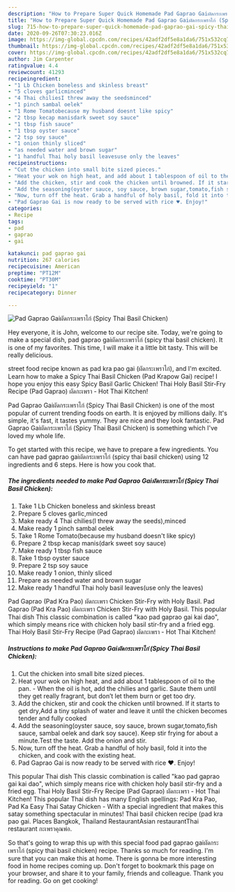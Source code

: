 ```yaml
---
description: "How to Prepare Super Quick Homemade Pad Gaprao Gaiผัดกระเพราไก่ (Spicy Thai Basil Chicken)"
title: "How to Prepare Super Quick Homemade Pad Gaprao Gaiผัดกระเพราไก่ (Spicy Thai Basil Chicken)"
slug: 715-how-to-prepare-super-quick-homemade-pad-gaprao-gai-spicy-thai-basil-chicken
date: 2020-09-26T07:30:23.016Z
image: https://img-global.cpcdn.com/recipes/42adf2df5e8a1da6/751x532cq70/pad-gaprao-gaiผัดกระเพราไก่-spicy-thai-basil-chicken-recipe-main-photo.jpg
thumbnail: https://img-global.cpcdn.com/recipes/42adf2df5e8a1da6/751x532cq70/pad-gaprao-gaiผัดกระเพราไก่-spicy-thai-basil-chicken-recipe-main-photo.jpg
cover: https://img-global.cpcdn.com/recipes/42adf2df5e8a1da6/751x532cq70/pad-gaprao-gaiผัดกระเพราไก่-spicy-thai-basil-chicken-recipe-main-photo.jpg
author: Jim Carpenter
ratingvalue: 4.4
reviewcount: 41293
recipeingredient:
- "1 Lb Chicken boneless and skinless breast"
- "5 cloves garlicminced"
- "4 Thai chiliesI threw away the seedsminced"
- "1 pinch sambal oelek"
- "1 Rome Tomatobecause my husband doesnt like spicy"
- "2 tbsp kecap manisdark sweet soy sauce"
- "1 tbsp fish sauce"
- "1 tbsp oyster sauce"
- "2 tsp soy sauce"
- "1 onion thinly sliced"
- "as needed water and brown sugar"
- "1 handful Thai holy basil leavesuse only the leaves"
recipeinstructions:
- "Cut the chicken into small bite sized pieces."
- "Heat your wok on high heat, and add about 1 tablespoon of oil to the pan. When the oil is hot, add the chilies and garlic. Saute them until they get really fragrant, but don’t let them burn or get too dry."
- "Add the chicken, stir and cook the chicken until browned. If it starts to get dry,Add a tiny splash of water and leave it until the chicken becomes tender and fully cooked"
- "Add the seasoning(oyster sauce, soy sauce, brown sugar,tomato,fish sauce, sambal oelek and dark soy sauce). Keep stir frying for about a minute.Test the taste. Add the onion and stir."
- "Now, turn off the heat. Grab a handful of holy basil, fold it into the chicken, and cook with the existing heat."
- "Pad Gaprao Gai is now ready to be served with rice ♥️. Enjoy!"
categories:
- Recipe
tags:
- pad
- gaprao
- gai

katakunci: pad gaprao gai 
nutrition: 267 calories
recipecuisine: American
preptime: "PT12M"
cooktime: "PT30M"
recipeyield: "1"
recipecategory: Dinner

---
```



![Pad Gaprao Gaiผัดกระเพราไก่ (Spicy Thai Basil Chicken)](https://img-global.cpcdn.com/recipes/42adf2df5e8a1da6/751x532cq70/pad-gaprao-gaiผัดกระเพราไก่-spicy-thai-basil-chicken-recipe-main-photo.jpg)

Hey everyone, it is John, welcome to our recipe site. Today, we're going to make a special dish, pad gaprao gaiผัดกระเพราไก่ (spicy thai basil chicken). It is one of my favorites. This time, I will make it a little bit tasty. This will be really delicious.

street food recipe known as pad kra pao gai (ผัดกระเพราไก่), and I&#39;m excited. Learn how to make a Spicy Thai Basil Chicken (Pad Krapow Gai) recipe! I hope you enjoy this easy Spicy Basil Garlic Chicken! Thai Holy Basil Stir-Fry Recipe (Pad Gaprao) ผัดกะเพรา - Hot Thai Kitchen!

Pad Gaprao Gaiผัดกระเพราไก่ (Spicy Thai Basil Chicken) is one of the most popular of current trending foods on earth. It is enjoyed by millions daily. It's simple, it's fast, it tastes yummy. They are nice and they look fantastic. Pad Gaprao Gaiผัดกระเพราไก่ (Spicy Thai Basil Chicken) is something which I've loved my whole life.


To get started with this recipe, we have to prepare a few ingredients. You can have pad gaprao gaiผัดกระเพราไก่ (spicy thai basil chicken) using 12 ingredients and 6 steps. Here is how you cook that.

<!--inarticleads1-->

##### The ingredients needed to make Pad Gaprao Gaiผัดกระเพราไก่ (Spicy Thai Basil Chicken):

1. Take 1 Lb Chicken boneless and skinless breast
1. Prepare 5 cloves garlic,minced
1. Make ready 4 Thai chilies(I threw away the seeds),minced
1. Make ready 1 pinch sambal oelek
1. Take 1 Rome Tomato(because my husband doesn&#39;t like spicy)
1. Prepare 2 tbsp kecap manis(dark sweet soy sauce)
1. Make ready 1 tbsp fish sauce
1. Take 1 tbsp oyster sauce
1. Prepare 2 tsp soy sauce
1. Make ready 1 onion, thinly sliced
1. Prepare as needed water and brown sugar
1. Make ready 1 handful Thai holy basil leaves(use only the leaves)


Pad Gaprao (Pad Kra Pao) ผัดกะเพรา Chicken Stir-Fry with Holy Basil. Pad Gaprao (Pad Kra Pao) ผัดกะเพรา Chicken Stir-Fry with Holy Basil. This popular Thai dish This classic combination is called &#34;kao pad gaprao gai kai dao&#34;, which simply means rice with chicken holy basil stir-fry and a fried egg. Thai Holy Basil Stir-Fry Recipe (Pad Gaprao) ผัดกะเพรา - Hot Thai Kitchen! 

<!--inarticleads2-->

##### Instructions to make Pad Gaprao Gaiผัดกระเพราไก่ (Spicy Thai Basil Chicken):

1. Cut the chicken into small bite sized pieces.
1. Heat your wok on high heat, and add about 1 tablespoon of oil to the pan. - When the oil is hot, add the chilies and garlic. Saute them until they get really fragrant, but don’t let them burn or get too dry.
1. Add the chicken, stir and cook the chicken until browned. If it starts to get dry,Add a tiny splash of water and leave it until the chicken becomes tender and fully cooked
1. Add the seasoning(oyster sauce, soy sauce, brown sugar,tomato,fish sauce, sambal oelek and dark soy sauce). Keep stir frying for about a minute.Test the taste. Add the onion and stir.
1. Now, turn off the heat. Grab a handful of holy basil, fold it into the chicken, and cook with the existing heat.
1. Pad Gaprao Gai is now ready to be served with rice ♥️. Enjoy!


This popular Thai dish This classic combination is called &#34;kao pad gaprao gai kai dao&#34;, which simply means rice with chicken holy basil stir-fry and a fried egg. Thai Holy Basil Stir-Fry Recipe (Pad Gaprao) ผัดกะเพรา - Hot Thai Kitchen! This popular Thai dish has many English spellings: Pad Kra Pao, Pad Ka Easy Thai Satay Chicken - With a special ingredient that makes this satay something spectacular in minutes! Thai basil chicken recipe (pad kra pao gai. Places Bangkok, Thailand RestaurantAsian restaurantThai restaurant กะเพราคุณพ่อ. 

So that's going to wrap this up with this special food pad gaprao gaiผัดกระเพราไก่ (spicy thai basil chicken) recipe. Thanks so much for reading. I'm sure that you can make this at home. There is gonna be more interesting food in home recipes coming up. Don't forget to bookmark this page on your browser, and share it to your family, friends and colleague. Thank you for reading. Go on get cooking!

